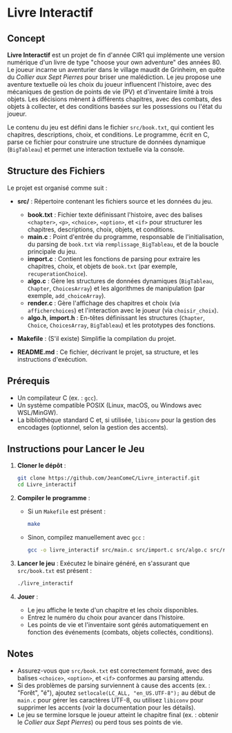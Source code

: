 # Livre Interactif

## Concept
**Livre Interactif** est un projet de fin d'année CIR1 qui implémente une version numérique d'un livre de type "choose your own adventure" des années 80. Le joueur incarne un aventurier dans le village maudit de Grinheim, en quête du *Collier aux Sept Pierres* pour briser une malédiction. Le jeu propose une aventure textuelle où les choix du joueur influencent l'histoire, avec des mécaniques de gestion de points de vie (PV) et d'inventaire limité à trois objets. Les décisions mènent à différents chapitres, avec des combats, des objets à collecter, et des conditions basées sur les possessions ou l'état du joueur.

Le contenu du jeu est défini dans le fichier `src/book.txt`, qui contient les chapitres, descriptions, choix, et conditions. Le programme, écrit en C, parse ce fichier pour construire une structure de données dynamique (`BigTableau`) et permet une interaction textuelle via la console.

## Structure des Fichiers
Le projet est organisé comme suit :

- **src/** : Répertoire contenant les fichiers source et les données du jeu.
  - **book.txt** : Fichier texte définissant l'histoire, avec des balises `<chapter>`, `<p>`, `<choice>`, `<option>`, et `<if>` pour structurer les chapitres, descriptions, choix, objets, et conditions.
  - **main.c** : Point d'entrée du programme, responsable de l'initialisation, du parsing de `book.txt` via `remplissage_BigTableau`, et de la boucle principale du jeu.
  - **import.c** : Contient les fonctions de parsing pour extraire les chapitres, choix, et objets de `book.txt` (par exemple, `recuperationChoice`).
  - **algo.c** : Gère les structures de données dynamiques (`BigTableau`, `Chapter`, `ChoicesArray`) et les algorithmes de manipulation (par exemple, `add_choiceArray`).
  - **render.c** : Gère l'affichage des chapitres et choix (via `afficherchoices`) et l'interaction avec le joueur (via `choisir_choix`).
  - **algo.h**, **import.h** : En-têtes définissant les structures (`Chapter`, `Choice`, `ChoicesArray`, `BigTableau`) et les prototypes des fonctions.

- **Makefile** : (S'il existe) Simplifie la compilation du projet.
- **README.md** : Ce fichier, décrivant le projet, sa structure, et les instructions d'exécution.

## Prérequis
- Un compilateur C (ex. : `gcc`).
- Un système compatible POSIX (Linux, macOS, ou Windows avec WSL/MinGW).
- La bibliothèque standard C et, si utilisée, `libiconv` pour la gestion des encodages (optionnel, selon la gestion des accents).

## Instructions pour Lancer le Jeu
1. **Cloner le dépôt** :
   ```bash
   git clone https://github.com/JeanComeC/Livre_interactif.git
   cd Livre_interactif
   ```

2. **Compiler le programme** :
   - Si un `Makefile` est présent :
     ```bash
     make
     ```
   - Sinon, compilez manuellement avec `gcc` :
     ```bash
     gcc -o livre_interactif src/main.c src/import.c src/algo.c src/render.c -Wall
     ```

3. **Lancer le jeu** :
   Exécutez le binaire généré, en s'assurant que `src/book.txt` est présent :
   ```bash
   ./livre_interactif
   ```

4. **Jouer** :
   - Le jeu affiche le texte d'un chapitre et les choix disponibles.
   - Entrez le numéro du choix pour avancer dans l'histoire.
   - Les points de vie et l'inventaire sont gérés automatiquement en fonction des événements (combats, objets collectés, conditions).

## Notes
- Assurez-vous que `src/book.txt` est correctement formaté, avec des balises `<choice>`, `<option>`, et `<if>` conformes au parsing attendu.
- Si des problèmes de parsing surviennent à cause des accents (ex. : "Forêt", "é"), ajoutez `setlocale(LC_ALL, "en_US.UTF-8");` au début de `main.c` pour gérer les caractères UTF-8, ou utilisez `libiconv` pour supprimer les accents (voir la documentation pour les détails).
- Le jeu se termine lorsque le joueur atteint le chapitre final (ex. : obtenir le *Collier aux Sept Pierres*) ou perd tous ses points de vie.